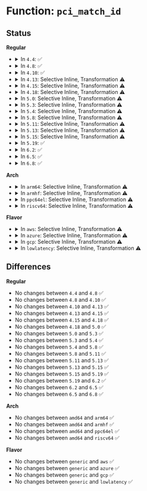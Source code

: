 # Function: <code>pci_match_id</code>

## Status
<b>Regular</b>
<ul>
<li>
<details>
<summary>In <code>4.4</code>: ✅</summary>

```c
const struct pci_device_id *pci_match_id(const struct pci_device_id *ids, struct pci_dev *dev);
```

**Collision:** Unique Global

**Inline:** No

**Transformation:** False

**Instances:**

```
In drivers/pci/pci-driver.c (ffffffff8143a350)
Location: drivers/pci/pci-driver.c:222
Inline: False
Direct callers:
  - arch/x86/kernel/amd_nb.c:next_northbridge
  - arch/x86/platform/atom/pmc_atom.c:pmc_atom_init
  - drivers/pci/pci-driver.c:pci_match_device
  - drivers/pci/pci-driver.c:store_new_id
  - drivers/pci/quirks.c:quirk_fixed_dma_alias
  - drivers/usb/host/ehci-pci.c:ehci_pci_probe
  - drivers/usb/host/ohci-pci.c:ohci_pci_reset
```
**Symbols:**

```
ffffffff8143a350-ffffffff8143a3d0: pci_match_id (STB_GLOBAL)
```
</details>
</li>
<li>
<details>
<summary>In <code>4.8</code>: ✅</summary>

```c
const struct pci_device_id *pci_match_id(const struct pci_device_id *ids, struct pci_dev *dev);
```

**Collision:** Unique Global

**Inline:** No

**Transformation:** False

**Instances:**

```
In drivers/pci/pci-driver.c (ffffffff81486260)
Location: drivers/pci/pci-driver.c:222
Inline: False
Direct callers:
  - arch/x86/kernel/amd_nb.c:next_northbridge
  - arch/x86/platform/atom/pmc_atom.c:pmc_atom_init
  - drivers/pci/pci-driver.c:pci_match_device
  - drivers/pci/pci-driver.c:store_new_id
  - drivers/pci/quirks.c:quirk_fixed_dma_alias
  - drivers/usb/host/ehci-pci.c:ehci_pci_probe
  - drivers/usb/host/ohci-pci.c:ohci_pci_reset
```
**Symbols:**

```
ffffffff81486260-ffffffff814862e0: pci_match_id (STB_GLOBAL)
```
</details>
</li>
<li>
<details>
<summary>In <code>4.10</code>: ✅</summary>

```c
const struct pci_device_id *pci_match_id(const struct pci_device_id *ids, struct pci_dev *dev);
```

**Collision:** Unique Global

**Inline:** No

**Transformation:** False

**Instances:**

```
In drivers/pci/pci-driver.c (ffffffff814a7a20)
Location: drivers/pci/pci-driver.c:222
Inline: False
Direct callers:
  - arch/x86/kernel/amd_nb.c:next_northbridge
  - arch/x86/platform/atom/pmc_atom.c:pmc_atom_init
  - drivers/pci/pci-driver.c:pci_match_device
  - drivers/pci/pci-driver.c:store_new_id
  - drivers/pci/quirks.c:quirk_fixed_dma_alias
  - drivers/usb/host/ehci-pci.c:ehci_pci_probe
  - drivers/usb/host/ohci-pci.c:ohci_pci_reset
```
**Symbols:**

```
ffffffff814a7a20-ffffffff814a7aa0: pci_match_id (STB_GLOBAL)
```
</details>
</li>
<li>
<details>
<summary>In <code>4.13</code>: Selective Inline, Transformation ⚠️</summary>

```c
const struct pci_device_id *pci_match_id(const struct pci_device_id *ids, struct pci_dev *dev);
```

**Collision:** Unique Global

**Inline:** Selective

**Transformation:** True

**Instances:**

```
In drivers/pci/pci-driver.c (ffffffff814b1b07)
Location: drivers/pci/pci-driver.c:222
Inline: True
Inline callers:
  - drivers/pci/pci-driver.c:pci_match_device
  - drivers/pci/pci-driver.c:new_id_store
Direct callers:
  - arch/x86/kernel/amd_nb.c:next_northbridge
  - drivers/pci/pci-driver.c:pci_match_device
  - drivers/pci/pci-driver.c:new_id_store
  - drivers/pci/quirks.c:quirk_fixed_dma_alias
  - drivers/usb/host/ehci-pci.c:ehci_pci_probe
  - drivers/usb/host/ohci-pci.c:ohci_pci_reset
  - drivers/platform/x86/pmc_atom.c:pmc_atom_init
```
**Symbols:**

```
ffffffff814b1990-ffffffff814b1a09: pci_match_id.part.5 (STB_LOCAL)
ffffffff814b1a10-ffffffff814b1a28: pci_match_id (STB_GLOBAL)
```
</details>
</li>
<li>
<details>
<summary>In <code>4.15</code>: Selective Inline, Transformation ⚠️</summary>

```c
const struct pci_device_id *pci_match_id(const struct pci_device_id *ids, struct pci_dev *dev);
```

**Collision:** Unique Global

**Inline:** Selective

**Transformation:** True

**Instances:**

```
In drivers/pci/pci-driver.c (ffffffff814f11e7)
Location: drivers/pci/pci-driver.c:222
Inline: True
Inline callers:
  - drivers/pci/pci-driver.c:pci_match_device
  - drivers/pci/pci-driver.c:new_id_store
Direct callers:
  - arch/x86/kernel/amd_nb.c:next_northbridge
  - drivers/pci/pci-driver.c:pci_match_device
  - drivers/pci/pci-driver.c:new_id_store
  - drivers/pci/quirks.c:quirk_fixed_dma_alias
  - drivers/usb/host/ehci-pci.c:ehci_pci_probe
  - drivers/usb/host/ohci-pci.c:ohci_pci_reset
  - drivers/platform/x86/pmc_atom.c:pmc_atom_init
```
**Symbols:**

```
ffffffff814f1070-ffffffff814f10e9: pci_match_id.part.6 (STB_LOCAL)
ffffffff814f10f0-ffffffff814f1108: pci_match_id (STB_GLOBAL)
```
</details>
</li>
<li>
<details>
<summary>In <code>4.18</code>: Selective Inline, Transformation ⚠️</summary>

```c
const struct pci_device_id *pci_match_id(const struct pci_device_id *ids, struct pci_dev *dev);
```

**Collision:** Unique Global

**Inline:** Selective

**Transformation:** True

**Instances:**

```
In drivers/pci/pci-driver.c (ffffffff815210f5)
Location: drivers/pci/pci-driver.c:221
Inline: True
Inline callers:
  - drivers/pci/pci-driver.c:pci_match_device
  - drivers/pci/pci-driver.c:new_id_store
Direct callers:
  - arch/x86/kernel/amd_nb.c:next_northbridge
  - drivers/pci/pci-driver.c:pci_match_device
  - drivers/pci/pci-driver.c:new_id_store
  - drivers/pci/quirks.c:quirk_fixed_dma_alias
  - drivers/usb/host/ehci-pci.c:ehci_pci_probe
  - drivers/usb/host/ohci-pci.c:ohci_pci_reset
  - drivers/platform/x86/pmc_atom.c:pmc_atom_init
```
**Symbols:**

```
ffffffff81520f80-ffffffff81520ffd: pci_match_id.part.11 (STB_LOCAL)
ffffffff81521000-ffffffff81521018: pci_match_id (STB_GLOBAL)
```
</details>
</li>
<li>
<details>
<summary>In <code>5.0</code>: Selective Inline, Transformation ⚠️</summary>

```c
const struct pci_device_id *pci_match_id(const struct pci_device_id *ids, struct pci_dev *dev);
```

**Collision:** Unique Global

**Inline:** Selective

**Transformation:** True

**Instances:**

```
In drivers/pci/pci-driver.c (ffffffff815373c5)
Location: drivers/pci/pci-driver.c:221
Inline: True
Inline callers:
  - drivers/pci/pci-driver.c:pci_match_device
  - drivers/pci/pci-driver.c:new_id_store
Direct callers:
  - arch/x86/kernel/amd_nb.c:next_northbridge
  - drivers/pci/pci-driver.c:pci_match_device
  - drivers/pci/pci-driver.c:new_id_store
  - drivers/pci/quirks.c:quirk_fixed_dma_alias
  - drivers/usb/host/ehci-pci.c:ehci_pci_probe
  - drivers/usb/host/ohci-pci.c:ohci_pci_reset
  - drivers/platform/x86/pmc_atom.c:pmc_atom_init
```
**Symbols:**

```
ffffffff81536f20-ffffffff81536f9d: pci_match_id.part.13 (STB_LOCAL)
ffffffff81536fa0-ffffffff81536fb8: pci_match_id (STB_GLOBAL)
```
</details>
</li>
<li>
<details>
<summary>In <code>5.3</code>: Selective Inline, Transformation ⚠️</summary>

```c
const struct pci_device_id *pci_match_id(const struct pci_device_id *ids, struct pci_dev *dev);
```

**Collision:** Unique Global

**Inline:** Selective

**Transformation:** True

**Instances:**

```
In drivers/pci/pci-driver.c (ffffffff81566d26)
Location: drivers/pci/pci-driver.c:221
Inline: True
Inline callers:
  - drivers/pci/pci-driver.c:pci_match_device
  - drivers/pci/pci-driver.c:new_id_store
Direct callers:
  - arch/x86/kernel/amd_nb.c:next_northbridge
  - drivers/pci/pci-driver.c:pci_match_device
  - drivers/pci/pci-driver.c:new_id_store
  - drivers/pci/quirks.c:quirk_fixed_dma_alias
  - drivers/tty/serial/8250/8250_pci.c:pciserial_init_one
  - drivers/usb/host/ehci-pci.c:ehci_pci_probe
  - drivers/usb/host/ohci-pci.c:ohci_pci_reset
  - drivers/platform/x86/pmc_atom.c:pmc_atom_init
```
**Symbols:**

```
ffffffff81566890-ffffffff8156690e: pci_match_id.part.0 (STB_LOCAL)
ffffffff81566910-ffffffff81566928: pci_match_id (STB_GLOBAL)
```
</details>
</li>
<li>
<details>
<summary>In <code>5.4</code>: Selective Inline, Transformation ⚠️</summary>

```c
const struct pci_device_id *pci_match_id(const struct pci_device_id *ids, struct pci_dev *dev);
```

**Collision:** Unique Global

**Inline:** Selective

**Transformation:** True

**Instances:**

```
In drivers/pci/pci-driver.c (ffffffff81588086)
Location: drivers/pci/pci-driver.c:221
Inline: True
Inline callers:
  - drivers/pci/pci-driver.c:pci_match_device
  - drivers/pci/pci-driver.c:new_id_store
Direct callers:
  - arch/x86/kernel/amd_nb.c:next_northbridge
  - drivers/pci/pci-driver.c:pci_match_device
  - drivers/pci/pci-driver.c:new_id_store
  - drivers/pci/quirks.c:quirk_fixed_dma_alias
  - drivers/tty/serial/8250/8250_pci.c:pciserial_init_one
  - drivers/tty/serial/8250/8250_pci.c:pciserial_init_ports
  - drivers/vfio/pci/vfio_pci_config.c:vfio_config_init
  - drivers/usb/host/ehci-pci.c:ehci_pci_probe
  - drivers/usb/host/ohci-pci.c:ohci_pci_reset
  - drivers/platform/x86/pmc_atom.c:pmc_atom_init
```
**Symbols:**

```
ffffffff81587bf0-ffffffff81587c6e: pci_match_id.part.0 (STB_LOCAL)
ffffffff81587c70-ffffffff81587c88: pci_match_id (STB_GLOBAL)
```
</details>
</li>
<li>
<details>
<summary>In <code>5.8</code>: Selective Inline, Transformation ⚠️</summary>

```c
const struct pci_device_id *pci_match_id(const struct pci_device_id *ids, struct pci_dev *dev);
```

**Collision:** Unique Global

**Inline:** Selective

**Transformation:** True

**Instances:**

```
In drivers/pci/pci-driver.c (ffffffff8162e216)
Location: drivers/pci/pci-driver.c:221
Inline: True
Inline callers:
  - drivers/pci/pci-driver.c:pci_match_device
  - drivers/pci/pci-driver.c:new_id_store
Direct callers:
  - drivers/pci/pci-driver.c:pci_match_device
  - drivers/pci/pci-driver.c:new_id_store
  - drivers/pci/quirks.c:pci_fixup_enable_vmd_nvme_ltr
  - drivers/pci/quirks.c:pci_fixup_enable_aspm
  - drivers/pci/quirks.c:quirk_fixed_dma_alias
  - drivers/tty/serial/8250/8250_pci.c:pciserial_init_one
  - drivers/tty/serial/8250/8250_pci.c:pciserial_init_ports
  - drivers/vfio/pci/vfio_pci_config.c:vfio_config_init
  - drivers/usb/host/ehci-pci.c:ehci_pci_probe
  - drivers/usb/host/ohci-pci.c:ohci_pci_reset
  - drivers/platform/x86/pmc_atom.c:pmc_atom_init
```
**Symbols:**

```
ffffffff8162e0a0-ffffffff8162e11e: pci_match_id.part.0 (STB_LOCAL)
ffffffff8162e120-ffffffff8162e138: pci_match_id (STB_GLOBAL)
```
</details>
</li>
<li>
<details>
<summary>In <code>5.11</code>: Selective Inline, Transformation ⚠️</summary>

```c
const struct pci_device_id *pci_match_id(const struct pci_device_id *ids, struct pci_dev *dev);
```

**Collision:** Unique Global

**Inline:** Selective

**Transformation:** True

**Instances:**

```
In drivers/pci/pci-driver.c (ffffffff81653926)
Location: drivers/pci/pci-driver.c:104
Inline: True
Inline callers:
  - drivers/pci/pci-driver.c:pci_match_device
Direct callers:
  - drivers/pci/pci-driver.c:pci_match_device
  - drivers/pci/quirks.c:pci_fixup_enable_vmd_nvme_ltr
  - drivers/pci/quirks.c:pci_fixup_enable_aspm
  - drivers/pci/quirks.c:quirk_fixed_dma_alias
  - drivers/tty/serial/8250/8250_pci.c:pciserial_init_one
  - drivers/tty/serial/8250/8250_pci.c:pciserial_init_ports
  - drivers/vfio/pci/vfio_pci_config.c:vfio_config_init
  - drivers/usb/host/ehci-pci.c:ehci_pci_probe
  - drivers/usb/host/ohci-pci.c:ohci_pci_reset
  - drivers/platform/x86/pmc_atom.c:pmc_atom_init
```
**Symbols:**

```
ffffffff816537b0-ffffffff8165382e: pci_match_id.part.0 (STB_LOCAL)
ffffffff81653830-ffffffff81653848: pci_match_id (STB_GLOBAL)
```
</details>
</li>
<li>
<details>
<summary>In <code>5.13</code>: Selective Inline, Transformation ⚠️</summary>

```c
const struct pci_device_id *pci_match_id(const struct pci_device_id *ids, struct pci_dev *dev);
```

**Collision:** Unique Global

**Inline:** Selective

**Transformation:** True

**Instances:**

```
In drivers/pci/pci-driver.c (ffffffff816362d6)
Location: drivers/pci/pci-driver.c:104
Inline: True
Inline callers:
  - drivers/pci/pci-driver.c:pci_match_device
Direct callers:
  - drivers/pci/pci-driver.c:pci_match_device
  - drivers/pci/quirks.c:quirk_fixed_dma_alias
  - drivers/tty/serial/8250/8250_pci.c:pciserial_init_one
  - drivers/tty/serial/8250/8250_pci.c:pciserial_init_ports
  - drivers/vfio/pci/vfio_pci_config.c:vfio_config_init
  - drivers/usb/host/ehci-pci.c:ehci_pci_probe
  - drivers/usb/host/ohci-pci.c:ohci_pci_reset
  - drivers/platform/x86/pmc_atom.c:pmc_atom_init
```
**Symbols:**

```
ffffffff81636160-ffffffff816361de: pci_match_id.part.0 (STB_LOCAL)
ffffffff816361e0-ffffffff816361f8: pci_match_id (STB_GLOBAL)
```
</details>
</li>
<li>
<details>
<summary>In <code>5.15</code>: Selective Inline, Transformation ⚠️</summary>

```c
const struct pci_device_id *pci_match_id(const struct pci_device_id *ids, struct pci_dev *dev);
```

**Collision:** Unique Global

**Inline:** Selective

**Transformation:** True

**Instances:**

```
In drivers/pci/pci-driver.c (ffffffff816a64f6)
Location: drivers/pci/pci-driver.c:104
Inline: True
Inline callers:
  - drivers/pci/pci-driver.c:pci_match_device
Direct callers:
  - drivers/pci/pci-driver.c:pci_match_device
  - drivers/pci/quirks.c:pci_fixup_enable_vmd_nvme_ltr
  - drivers/pci/quirks.c:pci_fixup_enable_aspm
  - drivers/pci/quirks.c:quirk_fixed_dma_alias
  - drivers/tty/serial/8250/8250_pci.c:pciserial_init_one
  - drivers/tty/serial/8250/8250_pci.c:pciserial_init_ports
  - drivers/vfio/pci/vfio_pci_config.c:vfio_config_init
  - drivers/usb/host/ehci-pci.c:ehci_pci_probe
  - drivers/usb/host/ohci-pci.c:ohci_pci_reset
  - drivers/platform/x86/pmc_atom.c:pmc_atom_init
```
**Symbols:**

```
ffffffff816a6380-ffffffff816a63fe: pci_match_id.part.0 (STB_LOCAL)
ffffffff816a6400-ffffffff816a6418: pci_match_id (STB_GLOBAL)
```
</details>
</li>
<li>
<details>
<summary>In <code>5.19</code>: ✅</summary>

```c
const struct pci_device_id *pci_match_id(const struct pci_device_id *ids, struct pci_dev *dev);
```

**Collision:** Unique Global

**Inline:** No

**Transformation:** False

**Instances:**

```
In drivers/pci/pci-driver.c (ffffffff817c9040)
Location: drivers/pci/pci-driver.c:105
Inline: False
Direct callers:
  - arch/x86/kernel/amd_nb.c:next_northbridge
  - drivers/pci/pci-driver.c:pci_match_device
  - drivers/pci/quirks.c:quirk_fixed_dma_alias
  - drivers/clk/x86/clk-fch.c:fch_clk_remove
  - drivers/clk/x86/clk-fch.c:fch_clk_probe
  - drivers/tty/serial/8250/8250_pci.c:pciserial_init_one
  - drivers/tty/serial/8250/8250_pci.c:pciserial_init_ports
  - drivers/vfio/pci/vfio_pci_config.c:vfio_config_init
  - drivers/usb/host/ehci-pci.c:ehci_pci_probe
  - drivers/usb/host/ohci-pci.c:ohci_pci_reset
  - drivers/platform/x86/pmc_atom.c:pmc_atom_init
```
**Symbols:**

```
ffffffff817c9040-ffffffff817c90ca: pci_match_id (STB_GLOBAL)
```
</details>
</li>
<li>
<details>
<summary>In <code>6.2</code>: ✅</summary>

```c
const struct pci_device_id *pci_match_id(const struct pci_device_id *ids, struct pci_dev *dev);
```

**Collision:** Unique Global

**Inline:** No

**Transformation:** False

**Instances:**

```
In drivers/pci/pci-driver.c (ffffffff818e6980)
Location: drivers/pci/pci-driver.c:105
Inline: False
Direct callers:
  - drivers/pci/pci-driver.c:pci_match_device
  - drivers/pci/quirks.c:quirk_fixed_dma_alias
  - drivers/clk/x86/clk-fch.c:fch_clk_remove
  - drivers/clk/x86/clk-fch.c:fch_clk_probe
  - drivers/tty/serial/8250/8250_pci.c:pciserial_init_one
  - drivers/tty/serial/8250/8250_pci.c:pciserial_init_ports
  - drivers/usb/host/ehci-pci.c:ehci_pci_probe
  - drivers/usb/host/ohci-pci.c:ohci_pci_reset
  - drivers/platform/x86/pmc_atom.c:pmc_atom_init
```
**Symbols:**

```
ffffffff818e6980-ffffffff818e6a0a: pci_match_id (STB_GLOBAL)
```
</details>
</li>
<li>
<details>
<summary>In <code>6.5</code>: ✅</summary>

```c
const struct pci_device_id *pci_match_id(const struct pci_device_id *ids, struct pci_dev *dev);
```

**Collision:** Unique Global

**Inline:** No

**Transformation:** False

**Instances:**

```
In drivers/pci/pci-driver.c (ffffffff81929fa0)
Location: drivers/pci/pci-driver.c:105
Inline: False
Direct callers:
  - drivers/pci/pci-driver.c:pci_match_device
  - drivers/pci/quirks.c:quirk_fixed_dma_alias
  - drivers/pci/quirks.c:pcie_failed_link_retrain
  - drivers/clk/x86/clk-fch.c:fch_clk_remove
  - drivers/clk/x86/clk-fch.c:fch_clk_probe
  - drivers/tty/serial/8250/8250_pci.c:pciserial_init_one
  - drivers/tty/serial/8250/8250_pci.c:pciserial_init_ports
  - drivers/usb/host/ehci-pci.c:ehci_pci_probe
  - drivers/usb/host/ohci-pci.c:ohci_pci_reset
  - drivers/platform/x86/pmc_atom.c:pmc_atom_init
```
**Symbols:**

```
ffffffff81929fa0-ffffffff8192a02a: pci_match_id (STB_GLOBAL)
```
</details>
</li>
<li>
<details>
<summary>In <code>6.8</code>: ✅</summary>

```c
const struct pci_device_id *pci_match_id(const struct pci_device_id *ids, struct pci_dev *dev);
```

**Collision:** Unique Global

**Inline:** No

**Transformation:** False

**Instances:**

```
In drivers/pci/pci-driver.c (ffffffff81972690)
Location: drivers/pci/pci-driver.c:105
Inline: False
Direct callers:
  - drivers/pci/pci-driver.c:pci_match_device
  - drivers/pci/quirks.c:quirk_fixed_dma_alias
  - drivers/pci/quirks.c:pcie_failed_link_retrain
  - drivers/clk/x86/clk-fch.c:fch_clk_remove
  - drivers/clk/x86/clk-fch.c:fch_clk_probe
  - drivers/tty/serial/8250/8250_pci.c:pciserial_init_one
  - drivers/tty/serial/8250/8250_pci.c:pciserial_init_ports
  - drivers/usb/dwc2/params.c:dwc2_init_params
  - drivers/usb/host/ehci-pci.c:ehci_pci_probe
  - drivers/usb/host/ohci-pci.c:ohci_pci_reset
  - drivers/platform/x86/pmc_atom.c:pmc_atom_init
```
**Symbols:**

```
ffffffff81972690-ffffffff8197271a: pci_match_id (STB_GLOBAL)
```
</details>
</li>
</ul>
<b>Arch</b>
<ul>
<li>
<details>
<summary>In <code>arm64</code>: Selective Inline, Transformation ⚠️</summary>

```c
const struct pci_device_id *pci_match_id(const struct pci_device_id *ids, struct pci_dev *dev);
```

**Collision:** Unique Global

**Inline:** Selective

**Transformation:** True

**Instances:**

```
In drivers/pci/pci-driver.c (ffff8000106ec400)
Location: drivers/pci/pci-driver.c:221
Inline: True
Inline callers:
  - drivers/pci/pci-driver.c:pci_match_device
  - drivers/pci/pci-driver.c:new_id_store
Direct callers:
  - drivers/pci/pci-driver.c:pci_match_device
  - drivers/pci/pci-driver.c:new_id_store
  - drivers/pci/quirks.c:quirk_fixed_dma_alias
  - drivers/tty/serial/8250/8250_pci.c:pciserial_init_one
  - drivers/tty/serial/8250/8250_pci.c:pciserial_init_ports
  - drivers/usb/host/ehci-pci.c:ehci_pci_probe
  - drivers/usb/host/ohci-pci.c:ohci_pci_reset
```
**Symbols:**

```
ffff8000106ebc68-ffff8000106ebd3c: pci_match_id.part.0 (STB_LOCAL)
ffff8000106ebd40-ffff8000106ebd88: pci_match_id (STB_GLOBAL)
```
</details>
</li>
<li>
<details>
<summary>In <code>armhf</code>: Selective Inline, Transformation ⚠️</summary>

```c
const struct pci_device_id *pci_match_id(const struct pci_device_id *ids, struct pci_dev *dev);
```

**Collision:** Unique Global

**Inline:** Selective

**Transformation:** True

**Instances:**

```
In drivers/pci/pci-driver.c (c0887594)
Location: drivers/pci/pci-driver.c:221
Inline: True
Inline callers:
  - drivers/pci/pci-driver.c:pci_match_device
  - drivers/pci/pci-driver.c:new_id_store
Direct callers:
  - drivers/pci/pci-driver.c:pci_match_device
  - drivers/pci/pci-driver.c:new_id_store
  - drivers/pci/quirks.c:quirk_fixed_dma_alias
  - drivers/tty/serial/8250/8250_pci.c:pciserial_init_one
  - drivers/tty/serial/8250/8250_pci.c:pciserial_init_ports
  - drivers/usb/host/ehci-pci.c:ehci_pci_probe
  - drivers/usb/host/ohci-pci.c:ohci_pci_reset
```
**Symbols:**

```
c0887384-c0887458: pci_match_id.part.0 (STB_LOCAL)
c0887458-c0887484: pci_match_id (STB_GLOBAL)
```
</details>
</li>
<li>
<details>
<summary>In <code>ppc64el</code>: Selective Inline, Transformation ⚠️</summary>

```c
const struct pci_device_id *pci_match_id(const struct pci_device_id *ids, struct pci_dev *dev);
```

**Collision:** Unique Global

**Inline:** Selective

**Transformation:** True

**Instances:**

```
In drivers/pci/pci-driver.c (c000000000867cb4)
Location: drivers/pci/pci-driver.c:221
Inline: True
Inline callers:
  - drivers/pci/pci-driver.c:pci_match_device
  - drivers/pci/pci-driver.c:new_id_store
Direct callers:
  - drivers/pci/pci-driver.c:pci_match_device
  - drivers/pci/pci-driver.c:new_id_store
  - drivers/pci/quirks.c:quirk_fixed_dma_alias
  - drivers/tty/serial/8250/8250_pci.c:pciserial_init_one
  - drivers/tty/serial/8250/8250_pci.c:pciserial_init_ports
  - drivers/vfio/pci/vfio_pci_config.c:vfio_config_init
  - drivers/usb/host/ehci-pci.c:ehci_pci_probe
  - drivers/usb/host/ohci-pci.c:ohci_pci_reset
```
**Symbols:**

```
c000000000867910-c0000000008679e8: pci_match_id.part.0 (STB_LOCAL)
c0000000008679f0-c000000000867a0c: pci_match_id (STB_GLOBAL)
```
</details>
</li>
<li>
<details>
<summary>In <code>riscv64</code>: Selective Inline, Transformation ⚠️</summary>

```c
const struct pci_device_id *pci_match_id(const struct pci_device_id *ids, struct pci_dev *dev);
```

**Collision:** Unique Global

**Inline:** Selective

**Transformation:** True

**Instances:**

```
In drivers/pci/pci-driver.c (ffffffe0004c14fe)
Location: drivers/pci/pci-driver.c:221
Inline: True
Inline callers:
  - drivers/pci/pci-driver.c:pci_match_device
  - drivers/pci/pci-driver.c:new_id_store
Direct callers:
  - drivers/pci/pci-driver.c:pci_match_device
  - drivers/pci/pci-driver.c:new_id_store
  - drivers/pci/quirks.c:quirk_fixed_dma_alias
  - drivers/tty/serial/8250/8250_pci.c:pciserial_init_one
  - drivers/tty/serial/8250/8250_pci.c:pciserial_init_ports
  - drivers/usb/host/ehci-pci.c:ehci_pci_probe
  - drivers/usb/host/ohci-pci.c:ohci_pci_reset
```
**Symbols:**

```
ffffffe0004c100c-ffffffe0004c10a4: pci_match_id.part.0 (STB_LOCAL)
ffffffe0004c10a4-ffffffe0004c10e6: pci_match_id (STB_GLOBAL)
```
</details>
</li>
</ul>
<b>Flavor</b>
<ul>
<li>
<details>
<summary>In <code>aws</code>: Selective Inline, Transformation ⚠️</summary>

```c
const struct pci_device_id *pci_match_id(const struct pci_device_id *ids, struct pci_dev *dev);
```

**Collision:** Unique Global

**Inline:** Selective

**Transformation:** True

**Instances:**

```
In drivers/pci/pci-driver.c (ffffffff8157bf16)
Location: drivers/pci/pci-driver.c:221
Inline: True
Inline callers:
  - drivers/pci/pci-driver.c:pci_match_device
  - drivers/pci/pci-driver.c:new_id_store
Direct callers:
  - arch/x86/kernel/amd_nb.c:next_northbridge
  - drivers/pci/pci-driver.c:pci_match_device
  - drivers/pci/pci-driver.c:new_id_store
  - drivers/pci/quirks.c:quirk_fixed_dma_alias
  - drivers/tty/serial/8250/8250_pci.c:pciserial_init_one
  - drivers/tty/serial/8250/8250_pci.c:pciserial_init_ports
  - drivers/usb/host/ehci-pci.c:ehci_pci_probe
  - drivers/usb/host/ohci-pci.c:ohci_pci_reset
  - drivers/platform/x86/pmc_atom.c:pmc_atom_init
```
**Symbols:**

```
ffffffff8157ba80-ffffffff8157bafe: pci_match_id.part.0 (STB_LOCAL)
ffffffff8157bb00-ffffffff8157bb18: pci_match_id (STB_GLOBAL)
```
</details>
</li>
<li>
<details>
<summary>In <code>azure</code>: Selective Inline, Transformation ⚠️</summary>

```c
const struct pci_device_id *pci_match_id(const struct pci_device_id *ids, struct pci_dev *dev);
```

**Collision:** Unique Global

**Inline:** Selective

**Transformation:** True

**Instances:**

```
In drivers/pci/pci-driver.c (ffffffff8156ace6)
Location: drivers/pci/pci-driver.c:221
Inline: True
Inline callers:
  - drivers/pci/pci-driver.c:pci_match_device
  - drivers/pci/pci-driver.c:new_id_store
Direct callers:
  - arch/x86/kernel/amd_nb.c:next_northbridge
  - drivers/pci/pci-driver.c:pci_match_device
  - drivers/pci/pci-driver.c:new_id_store
  - drivers/pci/quirks.c:quirk_fixed_dma_alias
  - drivers/tty/serial/8250/8250_pci.c:pciserial_init_one
  - drivers/tty/serial/8250/8250_pci.c:pciserial_init_ports
  - drivers/vfio/pci/vfio_pci_config.c:vfio_config_init
  - drivers/platform/x86/pmc_atom.c:pmc_atom_init
```
**Symbols:**

```
ffffffff8156a850-ffffffff8156a8ce: pci_match_id.part.0 (STB_LOCAL)
ffffffff8156a8d0-ffffffff8156a8e8: pci_match_id (STB_GLOBAL)
```
</details>
</li>
<li>
<details>
<summary>In <code>gcp</code>: Selective Inline, Transformation ⚠️</summary>

```c
const struct pci_device_id *pci_match_id(const struct pci_device_id *ids, struct pci_dev *dev);
```

**Collision:** Unique Global

**Inline:** Selective

**Transformation:** True

**Instances:**

```
In drivers/pci/pci-driver.c (ffffffff8157bdd6)
Location: drivers/pci/pci-driver.c:221
Inline: True
Inline callers:
  - drivers/pci/pci-driver.c:pci_match_device
  - drivers/pci/pci-driver.c:new_id_store
Direct callers:
  - arch/x86/kernel/amd_nb.c:next_northbridge
  - drivers/pci/pci-driver.c:pci_match_device
  - drivers/pci/pci-driver.c:new_id_store
  - drivers/pci/quirks.c:quirk_fixed_dma_alias
  - drivers/tty/serial/8250/8250_pci.c:pciserial_init_one
  - drivers/tty/serial/8250/8250_pci.c:pciserial_init_ports
  - drivers/vfio/pci/vfio_pci_config.c:vfio_config_init
  - drivers/usb/host/ehci-pci.c:ehci_pci_probe
  - drivers/usb/host/ohci-pci.c:ohci_pci_reset
  - drivers/platform/x86/pmc_atom.c:pmc_atom_init
```
**Symbols:**

```
ffffffff8157b940-ffffffff8157b9be: pci_match_id.part.0 (STB_LOCAL)
ffffffff8157b9c0-ffffffff8157b9d8: pci_match_id (STB_GLOBAL)
```
</details>
</li>
<li>
<details>
<summary>In <code>lowlatency</code>: Selective Inline, Transformation ⚠️</summary>

```c
const struct pci_device_id *pci_match_id(const struct pci_device_id *ids, struct pci_dev *dev);
```

**Collision:** Unique Global

**Inline:** Selective

**Transformation:** True

**Instances:**

```
In drivers/pci/pci-driver.c (ffffffff815960c6)
Location: drivers/pci/pci-driver.c:221
Inline: True
Inline callers:
  - drivers/pci/pci-driver.c:pci_match_device
  - drivers/pci/pci-driver.c:new_id_store
Direct callers:
  - arch/x86/kernel/amd_nb.c:next_northbridge
  - drivers/pci/pci-driver.c:pci_match_device
  - drivers/pci/pci-driver.c:new_id_store
  - drivers/pci/quirks.c:quirk_fixed_dma_alias
  - drivers/tty/serial/8250/8250_pci.c:pciserial_init_one
  - drivers/tty/serial/8250/8250_pci.c:pciserial_init_ports
  - drivers/vfio/pci/vfio_pci_config.c:vfio_config_init
  - drivers/usb/host/ehci-pci.c:ehci_pci_probe
  - drivers/usb/host/ohci-pci.c:ohci_pci_reset
  - drivers/platform/x86/pmc_atom.c:pmc_atom_init
```
**Symbols:**

```
ffffffff81595f50-ffffffff81595fce: pci_match_id.part.0 (STB_LOCAL)
ffffffff81595fd0-ffffffff81595fe8: pci_match_id (STB_GLOBAL)
```
</details>
</li>
</ul>

## Differences
<b>Regular</b>
<ul>
<li>
No changes between <code>4.4</code> and <code>4.8</code> ✅
</li>
<li>
No changes between <code>4.8</code> and <code>4.10</code> ✅
</li>
<li>
No changes between <code>4.10</code> and <code>4.13</code> ✅
</li>
<li>
No changes between <code>4.13</code> and <code>4.15</code> ✅
</li>
<li>
No changes between <code>4.15</code> and <code>4.18</code> ✅
</li>
<li>
No changes between <code>4.18</code> and <code>5.0</code> ✅
</li>
<li>
No changes between <code>5.0</code> and <code>5.3</code> ✅
</li>
<li>
No changes between <code>5.3</code> and <code>5.4</code> ✅
</li>
<li>
No changes between <code>5.4</code> and <code>5.8</code> ✅
</li>
<li>
No changes between <code>5.8</code> and <code>5.11</code> ✅
</li>
<li>
No changes between <code>5.11</code> and <code>5.13</code> ✅
</li>
<li>
No changes between <code>5.13</code> and <code>5.15</code> ✅
</li>
<li>
No changes between <code>5.15</code> and <code>5.19</code> ✅
</li>
<li>
No changes between <code>5.19</code> and <code>6.2</code> ✅
</li>
<li>
No changes between <code>6.2</code> and <code>6.5</code> ✅
</li>
<li>
No changes between <code>6.5</code> and <code>6.8</code> ✅
</li>
</ul>
<b>Arch</b>
<ul>
<li>
No changes between <code>amd64</code> and <code>arm64</code> ✅
</li>
<li>
No changes between <code>amd64</code> and <code>armhf</code> ✅
</li>
<li>
No changes between <code>amd64</code> and <code>ppc64el</code> ✅
</li>
<li>
No changes between <code>amd64</code> and <code>riscv64</code> ✅
</li>
</ul>
<b>Flavor</b>
<ul>
<li>
No changes between <code>generic</code> and <code>aws</code> ✅
</li>
<li>
No changes between <code>generic</code> and <code>azure</code> ✅
</li>
<li>
No changes between <code>generic</code> and <code>gcp</code> ✅
</li>
<li>
No changes between <code>generic</code> and <code>lowlatency</code> ✅
</li>
</ul>
